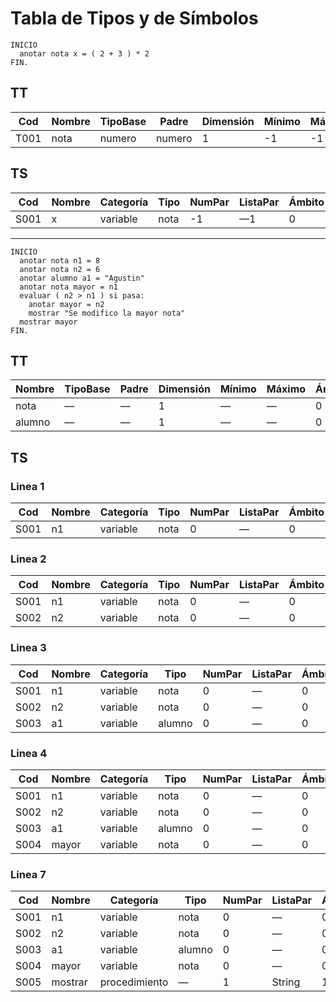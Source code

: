 # Tabla de Tipos y de Símbolos

```
INICIO 
  anotar nota x = ( 2 + 3 ) * 2 
FIN.
```

## TT
| Cod  | Nombre | TipoBase | Padre  | Dimensión | Mínimo | Máximo | Ámbito      |
| ---- | ------ | -------- | ------ | --------- | ------ | ------ | ----------- |
| T001 | nota   | numero   | numero | 1         | -1     | -1     | 0           |

## TS
| Cod  | Nombre | Categoría | Tipo | NumPar | ListaPar | Ámbito |
| ---- | ------ | --------- | ---- | ------ | -------- | ------ |
| S001 | x      | variable  | nota | -1     | —1       | 0      |

------------------------------------------

```
INICIO
  anotar nota n1 = 8
  anotar nota n2 = 6
  anotar alumno a1 = "Agustin"  
  anotar nota mayor = n1
  evaluar ( n2 > n1 ) si pasa:
    anotar mayor = n2
    mostrar "Se modifico la mayor nota"
  mostrar mayor
FIN.
```

## TT
| Nombre | TipoBase | Padre | Dimensión | Mínimo | Máximo | Ámbito      |
| ------ | -------- | ----- | --------- | ------ | ------ | ----------- |
| nota   | —        | —     | 1         | —      | —      | 0           |
| alumno | —        | —     | 1         | —      | —      | 0           |

## TS
### Linea 1
| Cod  | Nombre  | Categoría     | Tipo | NumPar | ListaPar | Ámbito      |
| ---- | ------- | ------------- | ---- | ------ | -------- | ----------- |
| S001 | n1      | variable      | nota | 0      | —        | 0           |

### Linea 2
| Cod  | Nombre  | Categoría     | Tipo | NumPar | ListaPar | Ámbito      |
| ---- | ------- | ------------- | ---- | ------ | -------- | ----------- |
| S001 | n1      | variable      | nota | 0      | —        | 0           |
| S002 | n2      | variable      | nota | 0      | —        | 0           |

### Linea 3
| Cod  | Nombre  | Categoría     | Tipo   | NumPar | ListaPar | Ámbito      |
| ---- | ------- | ------------- | ------ | ------ | -------- | ----------- |
| S001 | n1      | variable      | nota   | 0      | —        | 0           |
| S002 | n2      | variable      | nota   | 0      | —        | 0           |
| S003 | a1      | variable      | alumno | 0      | —        | 0           |

### Linea 4
| Cod  | Nombre  | Categoría     | Tipo   | NumPar | ListaPar | Ámbito      |
| ---- | ------- | ------------- | ------ | ------ | -------- | ----------- |
| S001 | n1      | variable      | nota   | 0      | —        | 0           |
| S002 | n2      | variable      | nota   | 0      | —        | 0           |
| S003 | a1      | variable      | alumno | 0      | —        | 0           |
| S004 | mayor   | variable      | nota   | 0      | —        | 0           |

### Linea 7
| Cod  | Nombre  | Categoría     | Tipo   | NumPar | ListaPar | Ámbito      |
| ---- | ------- | ------------- | ------ | ------ | -------- | ----------- |
| S001 | n1      | variable      | nota   | 0      | —        | 0           |
| S002 | n2      | variable      | nota   | 0      | —        | 0           |
| S003 | a1      | variable      | alumno | 0      | —        | 0           |
| S004 | mayor   | variable      | nota   | 0      | —        | 0           |
| S005 | mostrar | procedimiento | —      | 1      | String   | 1           |



